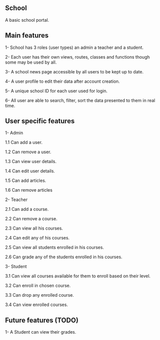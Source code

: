 ## School
A basic school portal.

## Main features
1- School has 3 roles (user types) an admin a teacher and a student.

2- Each user has their own views, routes, classes and functions though some may be used by all.

3- A school news page accessible by all users to be kept up to date.

4- A user profile to edit their data after account creation.

5- A unique school ID for each user used for login.

6- All user are able to search, filter, sort the data presented to them in real time.

## User specific features
1- Admin

1.1 Can add a user.

1.2 Can remove a user.

1.3 Can view user details.

1.4 Can edit user details.

1.5 Can add articles.

1.6 Can remove articles

2- Teacher

2.1 Can add a course.

2.2 Can remove a course.

2.3 Can view all his courses.

2.4 Can edit any of his courses.

2.5 Can view all students enrolled in his courses.

2.6 Can grade any of the students enrolled in his courses.

3- Student

3.1 Can view all courses available for them to enroll based on their level.

3.2 Can enroll in chosen course.

3.3 Can drop any enrolled course.

3.4 Can view enrolled courses.


## Future features (TODO)
1- A Student can view their grades.
